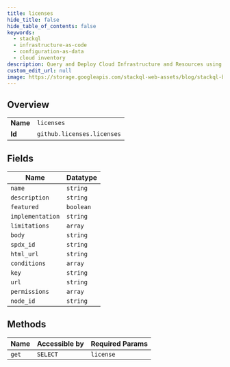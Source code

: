 ```yaml
---
title: licenses
hide_title: false
hide_table_of_contents: false
keywords:
  - stackql
  - infrastructure-as-code
  - configuration-as-data
  - cloud inventory
description: Query and Deploy Cloud Infrastructure and Resources using SQL
custom_edit_url: null
image: https://storage.googleapis.com/stackql-web-assets/blog/stackql-blog-post-featured-image.png
---
```

  
    

## Overview
<table><tbody>
<tr><td><b>Name</b></td><td><code>licenses</code></td></tr>
<tr><td><b>Id</b></td><td><code>github.licenses.licenses</code></td></tr>
</tbody></table>

## Fields
| Name | Datatype |
| ---- | -------- |
| `name` | `string` |
| `description` | `string` |
| `featured` | `boolean` |
| `implementation` | `string` |
| `limitations` | `array` |
| `body` | `string` |
| `spdx_id` | `string` |
| `html_url` | `string` |
| `conditions` | `array` |
| `key` | `string` |
| `url` | `string` |
| `permissions` | `array` |
| `node_id` | `string` |
## Methods
| Name | Accessible by | Required Params |
| ---- | ------------- | --------------- |
| `get` | `SELECT` | `license` |
